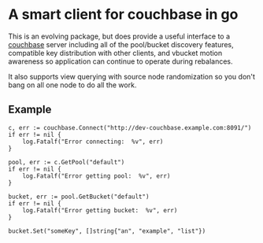 # A smart client for couchbase in go

This is an evolving package, but does provide a useful interface to a
[couchbase](http://www.couchbase.com/) server including all of the
pool/bucket discovery features, compatible key distribution with other
clients, and vbucket motion awareness so application can continue to
operate during rebalances.

It also supports view querying with source node randomization so you
don't bang on all one node to do all the work.

## Example

    c, err := couchbase.Connect("http://dev-couchbase.example.com:8091/")
    if err != nil {
    	log.Fatalf("Error connecting:  %v", err)
    }

    pool, err := c.GetPool("default")
    if err != nil {
    	log.Fatalf("Error getting pool:  %v", err)
    }

    bucket, err := pool.GetBucket("default")
    if err != nil {
    	log.Fatalf("Error getting bucket:  %v", err)
    }

    bucket.Set("someKey", []string{"an", "example", "list"})
